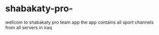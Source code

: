 # shabakaty-pro-
  wellcom to shabakaty pro team app 
  the app contains all sport channels from all servers in iraq
